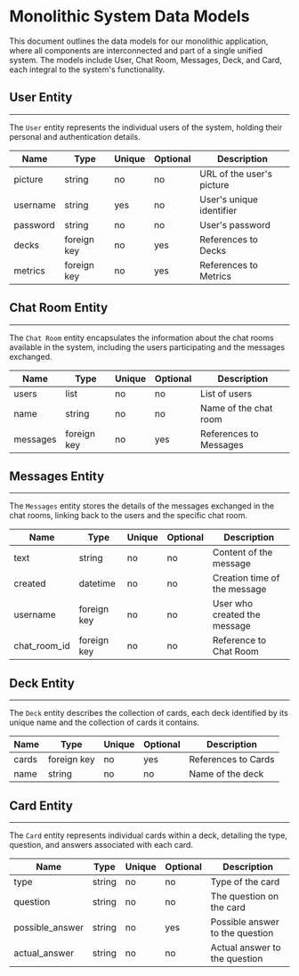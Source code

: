 # Monolithic System Data Models

This document outlines the data models for our monolithic application, where all components are interconnected and part of a single unified system. The models include User, Chat Room, Messages, Deck, and Card, each integral to the system's functionality.

## User Entity

---

The `User` entity represents the individual users of the system, holding their personal and authentication details.

| Name     | Type        | Unique | Optional | Description               |
| -------- | ----------- | ------ | -------- | ------------------------- |
| picture  | string      | no     | no       | URL of the user's picture |
| username | string      | yes    | no       | User's unique identifier  |
| password | string      | no     | no       | User's password           |
| decks    | foreign key | no     | yes      | References to Decks       |
| metrics  | foreign key | no     | yes      | References to Metrics     |

## Chat Room Entity

---

The `Chat Room` entity encapsulates the information about the chat rooms available in the system, including the users participating and the messages exchanged.

| Name     | Type        | Unique | Optional | Description            |
| -------- | ----------- | ------ | -------- | ---------------------- |
| users    | list        | no     | no       | List of users          |
| name     | string      | no     | no       | Name of the chat room  |
| messages | foreign key | no     | yes      | References to Messages |

## Messages Entity

---

The `Messages` entity stores the details of the messages exchanged in the chat rooms, linking back to the users and the specific chat room.

| Name         | Type        | Unique | Optional | Description                  |
| ------------ | ----------- | ------ | -------- | ---------------------------- |
| text         | string      | no     | no       | Content of the message       |
| created      | datetime    | no     | no       | Creation time of the message |
| username     | foreign key | no     | no       | User who created the message |
| chat_room_id | foreign key | no     | no       | Reference to Chat Room       |

## Deck Entity

---

The `Deck` entity describes the collection of cards, each deck identified by its unique name and the collection of cards it contains.

| Name  | Type        | Unique | Optional | Description         |
| ----- | ----------- | ------ | -------- | ------------------- |
| cards | foreign key | no     | yes      | References to Cards |
| name  | string      | no     | no       | Name of the deck    |

## Card Entity

---

The `Card` entity represents individual cards within a deck, detailing the type, question, and answers associated with each card.

| Name            | Type   | Unique | Optional | Description                     |
| --------------- | ------ | ------ | -------- | ------------------------------- |
| type            | string | no     | no       | Type of the card                |
| question        | string | no     | no       | The question on the card        |
| possible_answer | string | no     | yes      | Possible answer to the question |
| actual_answer   | string | no     | no       | Actual answer to the question   |
